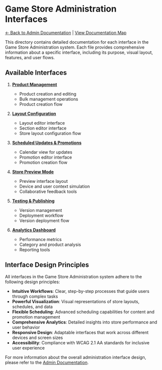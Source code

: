 # Game Store Administration Interfaces

[← Back to Admin Documentation](../README.md) | [View Documentation Map](../../../DocNavigation.md)

This directory contains detailed documentation for each interface in the Game Store Administration system. Each file provides comprehensive information about a specific interface, including its purpose, visual layout, features, and user flows.

## Available Interfaces

1. [**Product Management**](./ProductManagement.md)
   - Product creation and editing
   - Bulk management operations
   - Product creation flow

2. [**Layout Configuration**](./LayoutConfiguration.md)
   - Layout editor interface
   - Section editor interface
   - Store layout configuration flow

3. [**Scheduled Updates & Promotions**](./ScheduledUpdates.md)
   - Calendar view for updates
   - Promotion editor interface
   - Promotion creation flow

4. [**Store Preview Mode**](./PreviewMode.md)
   - Preview interface layout
   - Device and user context simulation
   - Collaborative feedback tools

5. [**Testing & Publishing**](./TestingPublishing.md)
   - Version management
   - Deployment workflow
   - Version deployment flow

6. [**Analytics Dashboard**](./AnalyticsDashboard.md)
   - Performance metrics
   - Category and product analysis
   - Reporting tools

## Interface Design Principles

All interfaces in the Game Store Administration system adhere to the following design principles:

- **Intuitive Workflows**: Clear, step-by-step processes that guide users through complex tasks
- **Powerful Visualization**: Visual representations of store layouts, schedules, and data
- **Flexible Scheduling**: Advanced scheduling capabilities for content and promotion management
- **Comprehensive Analytics**: Detailed insights into store performance and user behavior
- **Responsive Design**: Adaptable interfaces that work across different devices and screen sizes
- **Accessibility**: Compliance with WCAG 2.1 AA standards for inclusive user experience

For more information about the overall administration interface design, please refer to the [Admin Documentation](../README.md). 